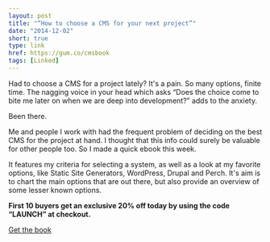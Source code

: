 ```yaml
---
layout: post
title: "“How to choose a CMS for your next project”"
date: "2014-12-02"
short: true
type: link
href: https://gum.co/cmsbook
tags: [Linked]
---
```

Had to choose a CMS for a project lately? It's a pain. So many options, finite time. The nagging voice in your head which asks “Does the choice come to bite me later on when we are deep into development?” adds to the anxiety.

Been there.

Me and people I work with had the frequent problem of deciding on the best CMS for the project at hand. I thought that this info could surely be valuable for other people too. So I made a quick ebook this week.

It features my criteria for selecting a system, as well as a look at my favorite options, like Static Site Generators, WordPress, Drupal and Perch. It's aim is to chart the main options that are out there, but also provide an overview of some lesser known options.

**First 10 buyers get an exclusive 20% off today by using the code “LAUNCH” at checkout.**

<a href="https://gum.co/cmsbook" class="button button-primary">Get the book</a>
